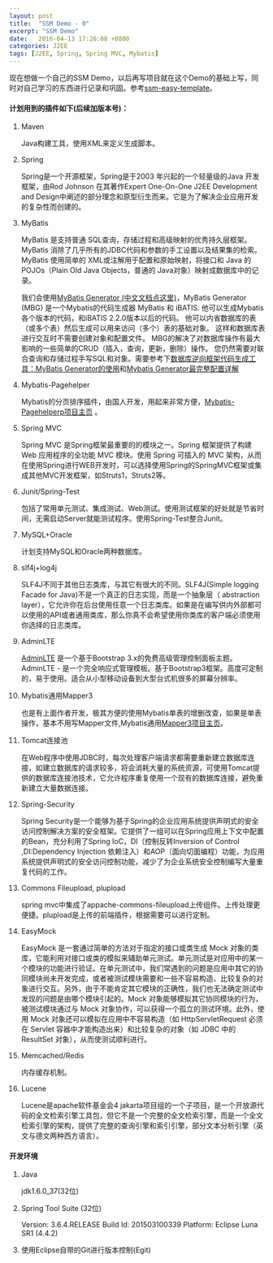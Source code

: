 ```yaml
---
layout: post
title:  "SSM Demo - 0"
excerpt: "SSM Demo"
date:   2016-04-13 17:26:08 +0800
categories: J2EE
tags: [J2EE, Spring, Spring MVC, Mybatis]
---
```


现在想做一个自己的SSM Demo，以后再写项目就在这个Demo的基础上写，同时对自己学习的东西进行记录和巩固。参考[ssm-easy-template](https://github.com/ichenkaihua/ssm-easy-template)。

#### 计划用到的插件如下(后续加版本号)：

1. Maven

    Java构建工具，使用XML来定义生成脚本。
2. Spring

    Spring是一个开源框架，Spring是于2003 年兴起的一个轻量级的Java 开发框架，由Rod Johnson 在其著作Expert One-On-One J2EE Development and Design中阐述的部分理念和原型衍生而来。它是为了解决企业应用开发的复杂性而创建的。
5. MyBatis

    MyBatis 是支持普通 SQL查询，存储过程和高级映射的优秀持久层框架。MyBatis 消除了几乎所有的JDBC代码和参数的手工设置以及结果集的检索。MyBatis 使用简单的 XML或注解用于配置和原始映射，将接口和 Java 的POJOs（Plain Old Java Objects，普通的 Java对象）映射成数据库中的记录。

    我们会使用[MyBatis Generator](http://www.mybatis.org/generator/)[ (中文文档点这里)](http://mbg.cndocs.tk/)，MyBatis Generator (MBG) 是一个Mybatis的代码生成器 MyBatis 和 iBATIS. 他可以生成Mybatis各个版本的代码，和iBATIS 2.2.0版本以后的代码。 他可以内省数据库的表（或多个表）然后生成可以用来访问（多个）表的基础对象。 这样和数据库表进行交互时不需要创建对象和配置文件。 MBG的解决了对数据库操作有最大影响的一些简单的CRUD（插入，查询，更新，删除）操作。 您仍然需要对联合查询和存储过程手写SQL和对象。需要参考下[数据库逆向框架代码生成工具：MyBatis Generator的使用](http://my.oschina.net/lujianing/blog/200135)和[Mybatis Generator最完整配置详解](http://www.jianshu.com/p/e09d2370b796)
6. Mybatis-Pagehelper

    Mybatis的分页排序插件，由国人开发，用起来非常方便，[Mybatis-Pagehelperp项目主页](https://github.com/pagehelper/Mybatis-PageHelper) 。

3. Spring MVC

    Spring MVC 是Spring框架最重要的的模块之一。Spring 框架提供了构建 Web 应用程序的全功能 MVC 模块。使用 Spring 可插入的 MVC 架构，从而在使用Spring进行WEB开发时，可以选择使用Spring的SpringMVC框架或集成其他MVC开发框架，如Struts1，Struts2等。

9. Junit/Spring-Test

    包括了常用单元测试、集成测试、Web测试。使用测试框架的好处就是节省时间，无需启动Server就能测试程序。使用Spring-Test整合Junit。

8. MySQL+Oracle

    计划支持MySQL和Oracle两种数据库。
10. slf4j+log4j

    SLF4J不同于其他日志类库，与其它有很大的不同。SLF4J(Simple logging Facade for Java)不是一个真正的日志实现，而是一个抽象层（ abstraction layer），它允许你在后台使用任意一个日志类库。如果是在编写供内外部都可以使用的API或者通用类库，那么你真不会希望使用你类库的客户端必须使用你选择的日志类库。
4. AdminLTE

    [AdminLTE](https://github.com/almasaeed2010/AdminLTE) 是一个基于Bootstrap 3.x的免费高级管理控制面板主题。AdminLTE - 是一个完全响应式管理模板。基于Bootstrap3框架。高度可定制的，易于使用。适合从小型移动设备到大型台式机很多的屏幕分辨率。
7. Mybatis通用Mapper3

    也是有上面作者开发，极其方便的使用Mybatis单表的增删改查，如果是单表操作，基本不用写Mapper文件,Mybatis通用[Mapper3项目主页](https://github.com/abel533/Mapper)。

11. Tomcat连接池

    在Web程序中使用JDBC时，每次处理客户端请求都需要重新建立数据库连接，如建立数据库的请求较多，将会消耗大量的系统资源，可使用Tomcat提供的数据库连接池技术，它允许程序重复使用一个现有的数据库连接，避免重新建立大量数据连接。
12. Spring-Security

    Spring Security是一个能够为基于Spring的企业应用系统提供声明式的安全访问控制解决方案的安全框架。它提供了一组可以在Spring应用上下文中配置的Bean，充分利用了Spring IoC，DI（控制反转Inversion of Control ,DI:Dependency Injection 依赖注入）和AOP（面向切面编程）功能，为应用系统提供声明式的安全访问控制功能，减少了为企业系统安全控制编写大量重复代码的工作。
13. Commons Fileupload, plupload

    spring mvc中集成了appache-commons-fileupload上传组件。上传处理更便捷。plupload是上传的前端插件，根据需要可以进行定制。
14. EasyMock

    EasyMock 是一套通过简单的方法对于指定的接口或类生成 Mock 对象的类库，它能利用对接口或类的模拟来辅助单元测试。单元测试是对应用中的某一个模块的功能进行验证。在单元测试中，我们常遇到的问题是应用中其它的协同模块尚未开发完成，或者被测试模块需要和一些不容易构造、比较复杂的对象进行交互。另外，由于不能肯定其它模块的正确性，我们也无法确定测试中发现的问题是由哪个模块引起的。Mock 对象能够模拟其它协同模块的行为，被测试模块通过与 Mock 对象协作，可以获得一个孤立的测试环境。此外，使用 Mock 对象还可以模拟在应用中不容易构造（如 HttpServletRequest 必须在 Servlet 容器中才能构造出来）和比较复杂的对象（如 JDBC 中的 ResultSet 对象），从而使测试顺利进行。
16. Memcached/Redis

    内存缓存机制。
17. Lucene

    Lucene是apache软件基金会4 jakarta项目组的一个子项目，是一个开放源代码的全文检索引擎工具包，但它不是一个完整的全文检索引擎，而是一个全文检索引擎的架构，提供了完整的查询引擎和索引引擎，部分文本分析引擎（英文与德文两种西方语言）。

#### 开发环境

1. Java

    jdk1.6.0_37(32位)

2. Spring Tool Suite (32位)

    Version: 3.6.4.RELEASE
    Build Id: 201503100339
    Platform: Eclipse Luna SR1 (4.4.2)
3. 使用Eclipse自带的Git进行版本控制(Egit)
